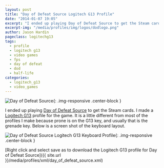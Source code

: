 ```yaml
---
layout: post
title: "Day of Defeat Source Logitech G13 Profile"
date: "2014-01-07 19:05"
excerpt: "I ended up playing Day of Defeat Source to get the Steam cards. I made a Logitech G13 profile for the game."
excerpt-img: "/media/profiles/img/logos/dodlogo.png"
author: Jason Hardin
pageclass: logitechg13
tags:
  - profile
  - logitech g13
  - video games
  - fps
  - day of defeat
  - dod
  - half-life
categories:
  - logitech_g13
  - video_games
---
```

![Day of Defeat Source]({{site.url}}/media/profiles/img/logos/dodlogo.png){: .img-responsive  .center-block }

I ended up playing [Day of Defeat Source](http://www.dayofdefeat.com/) to get the Steam cards. I made a [Logitech G13](http://gaming.logitech.com/en-us/product/g13-advanced-gameboard) profile for the game. It is a little different from most of the profiles I make because prone is on the G13 key, and usually that is the grenade key. Below is a screen shot of the keyboard layout.

![Day of Defeat Source Logitech G13 Keyboard Profile]({{site.url}}/media/profiles/img/day_of_defeat_source_keyboard_layout.png){: .img-responsive  .center-block }

[Right click and select save as to download the Logitech G13 profile for Day of Defeat Source]({{ site.url }}/media/profiles/xml/day_of_defeat_source.xml)

